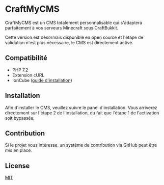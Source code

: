 # CraftMyCMS

CraftMyCMS est un CMS totalement personnalisable qui s'adaptera parfaitement à vos serveurs Minecraft sous CraftBukkit.

Cette version est désormais disponible en open source et l'étape de validation n'est plus nécessaire, le CMS est directement activé.

## Compatibilité

- PHP 7.2
- Extension cURL
- IonCube ([guide d'installation](https://www.myprogrammingtutorials.com/install-ioncube-loader-localhost.htm))

## Installation

Afin d'installer le CMS, veuillez suivre le panel d'installation. Vous arriverez directement sur l'étape 2 de l'installation, du fait que l'étape 1 de l'activation soit bypassée.

## Contribution
Si le projet vous intéresse, un système de contribution via GitHub peut être mis en place.

## License
[MIT](https://choosealicense.com/licenses/mit/)
